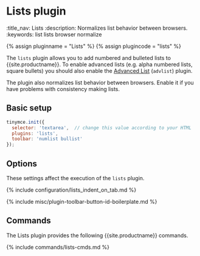 # Lists plugin
:title_nav: Lists
:description: Normalizes list behavior between browsers.
:keywords: list lists browser normalize

{% assign pluginname = "Lists" %}
{% assign plugincode = "lists" %}

The `lists` plugin allows you to add numbered and bulleted lists to {{site.productname}}. To enable advanced lists (e.g. alpha numbered lists, square bullets) you should also enable the [Advanced List]({{site.baseurl}}/plugins-ref/opensource/advlist/) (`advlist`) plugin.

The plugin also normalizes list behavior between browsers. Enable it if you have problems with consistency making lists.

## Basic setup

```js
tinymce.init({
  selector: 'textarea',  // change this value according to your HTML
  plugins: 'lists',
  toolbar: 'numlist bullist'
});
```

## Options

These settings affect the execution of the `lists` plugin.

{% include configuration/lists_indent_on_tab.md %}

{% include misc/plugin-toolbar-button-id-boilerplate.md %}

## Commands

The Lists plugin provides the following {{site.productname}} commands.

{% include commands/lists-cmds.md %}
